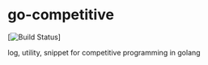 # go-competitive

[![Build Status](https://travis-ci.org/maguroguma/go-competitive.svg?branch=master)]

log, utility, snippet for competitive programming in golang
